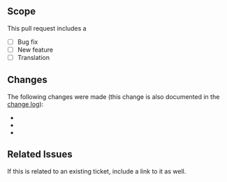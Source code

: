 ## Scope
This pull request includes a

- [ ] Bug fix
- [ ] New feature
- [ ] Translation

## Changes
The following changes were made (this change is also documented in the [change log](https://github.com/kartik-v/yii2-widget-spinner/blob/master/CHANGE.md)):

-
-
-

## Related Issues
If this is related to an existing ticket, include a link to it as well.
